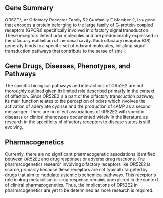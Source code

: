 ## Gene Summary
OR52E2, or Olfactory Receptor Family 52 Subfamily E Member 2, is a gene that encodes a protein belonging to the large family of G-protein-coupled receptors (GPCRs) specifically involved in olfactory signal transduction. These receptors detect odor molecules and are predominantly expressed in the olfactory epithelium of the nasal cavity. Each olfactory receptor (OR) generally binds to a specific set of odorant molecules, initiating signal transduction pathways that contribute to the sense of smell.

## Gene Drugs, Diseases, Phenotypes, and Pathways
The specific biological pathways and interactions of OR52E2 are not thoroughly outlined given its limited role described primarily in the context of olfaction. Since OR52E2 is a part of the olfactory transduction pathway, its main function relates to the perception of odors which involves the activation of adenylate cyclase and the production of cAMP as a second messenger. There are no direct associations of OR52E2 with specific diseases or clinical phenotypes documented widely in the literature, as research in the specificity of olfactory receptors to disease states is still evolving.

## Pharmacogenetics
Currently, there are no significant pharmacogenetic associations identified between OR52E2 and drug responses or adverse drug reactions. The pharmacogenetics research involving olfactory receptors like OR52E2 is scarce, primarily because these receptors are not typically targeted by drugs that aim to modulate sistemic biochemical pathways. This receptor's role in drug metabolism or drug response remains unexplored in the context of clinical pharmacogenetics. Thus, the implications of OR52E2 in pharmacogenetics are yet to be determined as more research is required.
